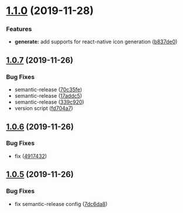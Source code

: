# [1.1.0](https://github.com/dvhb/icons/compare/v1.0.7...v1.1.0) (2019-11-28)


### Features

* **generate:** add supports for react-native icon generation ([b837de0](https://github.com/dvhb/icons/commit/b837de0e91beedd45df7bed33ea94fc6d01e5112))

## [1.0.7](https://github.com/dvhb/icons/compare/v1.0.6...v1.0.7) (2019-11-26)


### Bug Fixes

* semantic-release ([70c35fe](https://github.com/dvhb/icons/commit/70c35fea7ebab025d6278be49c20e4d8fc6a88e7))
* semantic-release ([17addc5](https://github.com/dvhb/icons/commit/17addc5d5be802817d926fc50cf2cf64f4925522))
* semantic-release ([339c920](https://github.com/dvhb/icons/commit/339c920555b0ae08029937790fcba5de3a18c62d))
* version script ([fd704a7](https://github.com/dvhb/icons/commit/fd704a75ddafc402e000be88fec299135d019cea))

## [1.0.6](https://github.com/dvhb/icons/compare/v1.0.5...v1.0.6) (2019-11-26)


### Bug Fixes

* fix ([4917432](https://github.com/dvhb/icons/commit/49174328c948f836fe80ba6e0ec102169a90c042))

## [1.0.5](https://github.com/dvhb/icons/compare/v1.0.4...v1.0.5) (2019-11-26)


### Bug Fixes

* fix semantic-release config ([7dc6da8](https://github.com/dvhb/icons/commit/7dc6da81565de70045c3acd3367603cc4a59ac08))
